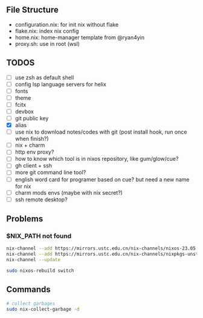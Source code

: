 ## File Structure
- configuration.nix: for init nix without flake
- flake.nix: index nix config
- home.nix: home-manager template from @ryan4yin
- proxy.sh: use in root (wsl)

## TODOS
- [ ] use zsh as default shell
- [ ] config lsp language servers for helix
- [ ] fonts
- [ ] theme
- [ ] fcitx
- [ ] devbox
- [ ] git public key
- [x] alias
- [ ] use nix to download notes/codes with git (post install hook, run once when finish?)
- [ ] nix + charm
- [ ] http env proxy?
- [ ] how to know which tool is in nixos repository, like gum/glow/cue?
- [ ] gh client + ssh
- [ ] more git command line tool?
- [ ] english word card for programer based on cue? but need a new name for nix
- [ ] charm mods envs (maybe with nix secret?)
- [ ] ssh remote desktop?

## Problems

### $NIX_PATH not found
```bash
nix-channel --add https://mirrors.ustc.edu.cn/nix-channels/nixos-23.05 nixos
nix-channel --add https://mirrors.ustc.edu.cn/nix-channels/nixpkgs-unstable nixpkgs
nix-channel --update

sudo nixos-rebuild switch
```

## Commands
```bash
# collect garbages
sudo nix-collect-garbage -d
```
